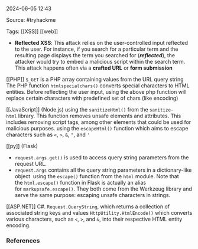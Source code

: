 
2024-06-05 12:43

Source: #tryhackme 

Tags: [[XSS]] [[web]]

- **Reflected XSS**: This attack relies on the user-controlled input reflected to the user. For instance, if you search for a particular term and the resulting page displays the term you searched for (**_reflected_**), the attacker would try to embed a malicious script within the search term. This attack happens often via a **crafted URL** or **form submission**

[[PHP]]
`$_GET` is a PHP array containing values from the URL query string
The PHP function `htmlspecialchars()` converts special characters to HTML entities.
Before reflecting the user input, using the above php function will replace certain characters with predefined set of chars (like encoding)

[[JavaScript]] (Node.js)
using the `sanitizeHtml()` from the `sanitize-html` library. This function removes unsafe elements and attributes. This includes removing script tags, among other elements that could be used for malicious purposes. 
using the `escapeHtml()` function which aims to escape characters such as `<`, `>`, `&`, `"`, and `'`

[[py]] (Flask)
- `request.args.get()` is used to access query string parameters from the request URL.
- `request.args` contains all the query string parameters in a dictionary-like object
 using the `escape()` function from the `html` module. Note that the `html.escape()` function in Flask is actually an alias for `markupsafe.escape()`. They both come from the Werkzeug library and serve the same purpose: escaping unsafe characters in strings.

[[ASP.NET]] C#.
`Request.QueryString`, which returns a collection of associated string keys and values
`HttpUtility.HtmlEncode()` which converts various characters, such as `<`, `>`, and `&`, into their respective HTML entity encoding.

### References
